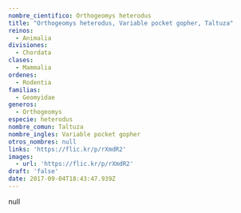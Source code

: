 ```yaml
---
nombre_cientifico: Orthogeomys heterodus
title: "Orthogeomys heterodus, Variable pocket gopher, Taltuza"
reinos:
  - Animalia
divisiones:
  - Chordata
clases:
  - Mammalia
ordenes:
  - Rodentia
familias:
  - Geomyidae
generos:
  - Orthogeomys
especie: heterodus
nombre_comun: Taltuza
nombre_ingles: Variable pocket gopher
otros_nombres: null
links: 'https://flic.kr/p/rXmdR2'
images:
  - url: 'https://flic.kr/p/rXmdR2'
draft: 'false'
date: 2017-09-04T18:43:47.939Z
---
```

null
